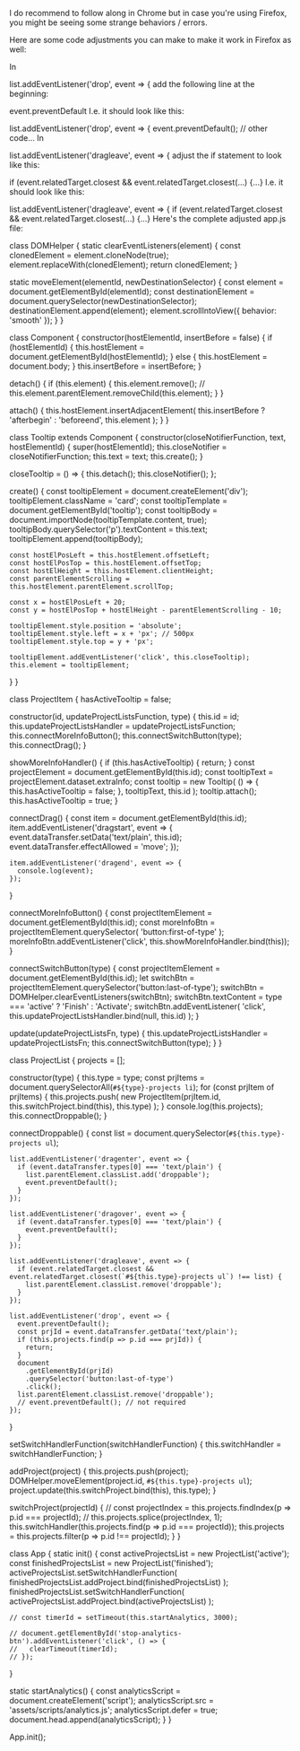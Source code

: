 I do recommend to follow along in Chrome but in case you're using Firefox, you might be seeing some strange behaviors / errors.

Here are some code adjustments you can make to make it work in Firefox as well:

In

list.addEventListener('drop', event => {
add the following line at the beginning:

event.preventDefault
I.e. it should look like this:

list.addEventListener('drop', event => {
    event.preventDefault();
    // other code...
In

list.addEventListener('dragleave', event => {
adjust the if statement to look like this:

if (event.relatedTarget.closest && event.relatedTarget.closest(...) {...}
I.e. it should look like this:

list.addEventListener('dragleave', event => {
    if (event.relatedTarget.closest && event.relatedTarget.closest(...) {...}
Here's the complete adjusted app.js file:

class DOMHelper {
  static clearEventListeners(element) {
    const clonedElement = element.cloneNode(true);
    element.replaceWith(clonedElement);
    return clonedElement;
  }
 
  static moveElement(elementId, newDestinationSelector) {
    const element = document.getElementById(elementId);
    const destinationElement = document.querySelector(newDestinationSelector);
    destinationElement.append(element);
    element.scrollIntoView({ behavior: 'smooth' });
  }
}
 
class Component {
  constructor(hostElementId, insertBefore = false) {
    if (hostElementId) {
      this.hostElement = document.getElementById(hostElementId);
    } else {
      this.hostElement = document.body;
    }
    this.insertBefore = insertBefore;
  }
 
  detach() {
    if (this.element) {
      this.element.remove();
      // this.element.parentElement.removeChild(this.element);
    }
  }
 
  attach() {
    this.hostElement.insertAdjacentElement(
      this.insertBefore ? 'afterbegin' : 'beforeend',
      this.element
    );
  }
}
 
class Tooltip extends Component {
  constructor(closeNotifierFunction, text, hostElementId) {
    super(hostElementId);
    this.closeNotifier = closeNotifierFunction;
    this.text = text;
    this.create();
  }
 
  closeTooltip = () => {
    this.detach();
    this.closeNotifier();
  };
 
  create() {
    const tooltipElement = document.createElement('div');
    tooltipElement.className = 'card';
    const tooltipTemplate = document.getElementById('tooltip');
    const tooltipBody = document.importNode(tooltipTemplate.content, true);
    tooltipBody.querySelector('p').textContent = this.text;
    tooltipElement.append(tooltipBody);
 
    const hostElPosLeft = this.hostElement.offsetLeft;
    const hostElPosTop = this.hostElement.offsetTop;
    const hostElHeight = this.hostElement.clientHeight;
    const parentElementScrolling = this.hostElement.parentElement.scrollTop;
 
    const x = hostElPosLeft + 20;
    const y = hostElPosTop + hostElHeight - parentElementScrolling - 10;
 
    tooltipElement.style.position = 'absolute';
    tooltipElement.style.left = x + 'px'; // 500px
    tooltipElement.style.top = y + 'px';
 
    tooltipElement.addEventListener('click', this.closeTooltip);
    this.element = tooltipElement;
  }
}
 
class ProjectItem {
  hasActiveTooltip = false;
 
  constructor(id, updateProjectListsFunction, type) {
    this.id = id;
    this.updateProjectListsHandler = updateProjectListsFunction;
    this.connectMoreInfoButton();
    this.connectSwitchButton(type);
    this.connectDrag();
  }
 
  showMoreInfoHandler() {
    if (this.hasActiveTooltip) {
      return;
    }
    const projectElement = document.getElementById(this.id);
    const tooltipText = projectElement.dataset.extraInfo;
    const tooltip = new Tooltip(
      () => {
        this.hasActiveTooltip = false;
      },
      tooltipText,
      this.id
    );
    tooltip.attach();
    this.hasActiveTooltip = true;
  }
 
  connectDrag() {
    const item = document.getElementById(this.id);
    item.addEventListener('dragstart', event => {
      event.dataTransfer.setData('text/plain', this.id);
      event.dataTransfer.effectAllowed = 'move';
    });
 
    item.addEventListener('dragend', event => {
      console.log(event);
    });
  }
 
  connectMoreInfoButton() {
    const projectItemElement = document.getElementById(this.id);
    const moreInfoBtn = projectItemElement.querySelector(
      'button:first-of-type'
    );
    moreInfoBtn.addEventListener('click', this.showMoreInfoHandler.bind(this));
  }
 
  connectSwitchButton(type) {
    const projectItemElement = document.getElementById(this.id);
    let switchBtn = projectItemElement.querySelector('button:last-of-type');
    switchBtn = DOMHelper.clearEventListeners(switchBtn);
    switchBtn.textContent = type === 'active' ? 'Finish' : 'Activate';
    switchBtn.addEventListener(
      'click',
      this.updateProjectListsHandler.bind(null, this.id)
    );
  }
 
  update(updateProjectListsFn, type) {
    this.updateProjectListsHandler = updateProjectListsFn;
    this.connectSwitchButton(type);
  }
}
 
class ProjectList {
  projects = [];
 
  constructor(type) {
    this.type = type;
    const prjItems = document.querySelectorAll(`#${type}-projects li`);
    for (const prjItem of prjItems) {
      this.projects.push(
        new ProjectItem(prjItem.id, this.switchProject.bind(this), this.type)
      );
    }
    console.log(this.projects);
    this.connectDroppable();
  }
 
  connectDroppable() {
    const list = document.querySelector(`#${this.type}-projects ul`);
 
    list.addEventListener('dragenter', event => {
      if (event.dataTransfer.types[0] === 'text/plain') {
        list.parentElement.classList.add('droppable');
        event.preventDefault();
      }
    });
 
    list.addEventListener('dragover', event => {
      if (event.dataTransfer.types[0] === 'text/plain') {
        event.preventDefault();
      }
    });
 
    list.addEventListener('dragleave', event => {
      if (event.relatedTarget.closest && event.relatedTarget.closest(`#${this.type}-projects ul`) !== list) {
        list.parentElement.classList.remove('droppable');
      }
    });
 
    list.addEventListener('drop', event => {
      event.preventDefault();
      const prjId = event.dataTransfer.getData('text/plain');
      if (this.projects.find(p => p.id === prjId)) {
        return;
      }
      document
        .getElementById(prjId)
        .querySelector('button:last-of-type')
        .click();
      list.parentElement.classList.remove('droppable');
      // event.preventDefault(); // not required
    });
  }
 
  setSwitchHandlerFunction(switchHandlerFunction) {
    this.switchHandler = switchHandlerFunction;
  }
 
  addProject(project) {
    this.projects.push(project);
    DOMHelper.moveElement(project.id, `#${this.type}-projects ul`);
    project.update(this.switchProject.bind(this), this.type);
  }
 
  switchProject(projectId) {
    // const projectIndex = this.projects.findIndex(p => p.id === projectId);
    // this.projects.splice(projectIndex, 1);
    this.switchHandler(this.projects.find(p => p.id === projectId));
    this.projects = this.projects.filter(p => p.id !== projectId);
  }
}
 
class App {
  static init() {
    const activeProjectsList = new ProjectList('active');
    const finishedProjectsList = new ProjectList('finished');
    activeProjectsList.setSwitchHandlerFunction(
      finishedProjectsList.addProject.bind(finishedProjectsList)
    );
    finishedProjectsList.setSwitchHandlerFunction(
      activeProjectsList.addProject.bind(activeProjectsList)
    );
 
    // const timerId = setTimeout(this.startAnalytics, 3000);
 
    // document.getElementById('stop-analytics-btn').addEventListener('click', () => {
    //   clearTimeout(timerId);
    // });
  }
 
  static startAnalytics() {
    const analyticsScript = document.createElement('script');
    analyticsScript.src = 'assets/scripts/analytics.js';
    analyticsScript.defer = true;
    document.head.append(analyticsScript);
  }
}
 
App.init();
 